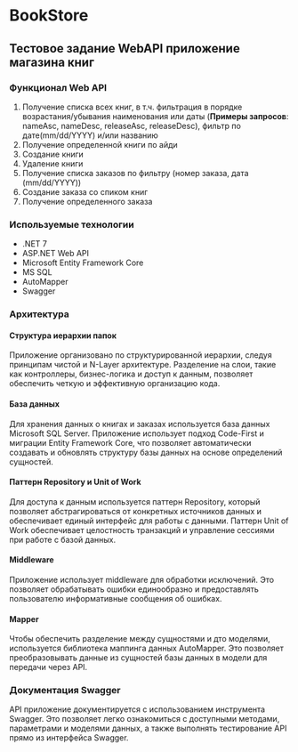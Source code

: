 # BookStore

## Тестовое задание WebAPI приложение магазина книг

### Функционал Web API
1. Получение списка всех книг, в т.ч. фильтрация в порядке возрастания/убывания наименования или даты (**Примеры запросов**: nameAsc, nameDesc, releaseAsc, releaseDesc), фильтр по дате(mm/dd/YYYY) и/или названию
2. Получение определенной книги по айди
3. Создание книги
4. Удаление книги
5. Получение списка заказов по фильтру (номер заказа, дата (mm/dd/YYYY))
6. Создание заказа со спиком книг
7. Получение определенного заказа

### Используемые технологии
- .NET 7
- ASP.NET Web API
- Microsoft Entity Framework Core
- MS SQL
- AutoMapper
- Swagger

### Архитектура

#### Структура иерархии папок
Приложение организовано по структурированной иерархии, следуя принципам чистой и N-Layer архитектуре. Разделение на слои, такие как контроллеры, бизнес-логика и доступ к данным, позволяет обеспечить четкую и эффективную организацию кода.

#### База данных
Для хранения данных о книгах и заказах используется база данных Microsoft SQL Server. Приложение использует подход Code-First и миграции Entity Framework Core, что позволяет автоматически создавать и обновлять структуру базы данных на основе определений сущностей.

#### Паттерн Repository и Unit of Work
Для доступа к данным используется паттерн Repository, который позволяет абстрагироваться от конкретных источников данных и обеспечивает единый интерфейс для работы с данными. Паттерн Unit of Work обеспечивает целостность транзакций и управление сессиями при работе с базой данных.

#### Middleware
Приложение использует middleware для обработки исключений. Это позволяет обрабатывать ошибки единообразно и предоставлять пользователю информативные сообщения об ошибках.

#### Mapper
Чтобы обеспечить разделение между сущностями и дто моделями, используется библиотека маппинга данных AutoMapper. Это позволяет преобразовывать данные из сущностей базы данных в модели для передачи через API.

### Документация Swagger
API приложение документируется с использованием инструмента Swagger. Это позволяет легко ознакомиться с доступными методами, параметрами и моделями данных, а также выполнять тестирование API прямо из интерфейса Swagger.